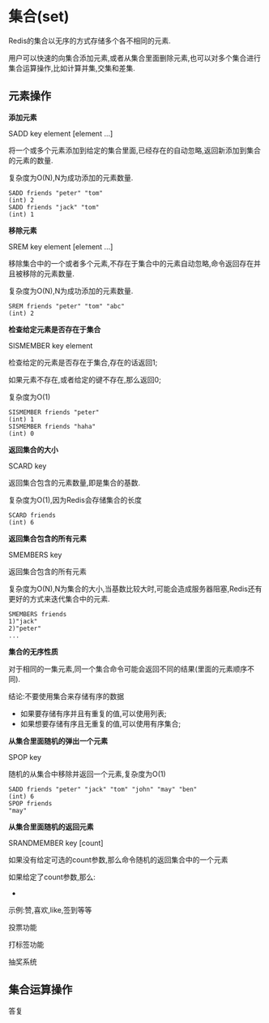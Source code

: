 # 集合\(set\)

Redis的集合以无序的方式存储多个各不相同的元素.

用户可以快速的向集合添加元素,或者从集合里面删除元素,也可以对多个集合进行集合运算操作,比如计算并集,交集和差集.

## 元素操作

**添加元素**

SADD key element \[element ...\]

将一个或多个元素添加到给定的集合里面,已经存在的自动忽略,返回新添加到集合的元素的数量.

复杂度为O\(N\),N为成功添加的元素数量.

```
SADD friends "peter" "tom"
(int) 2
SADD friends "jack" "tom"
(int) 1
```

**移除元素**

SREM key element \[element ...\]

移除集合中的一个或者多个元素,不存在于集合中的元素自动忽略,命令返回存在并且被移除的元素数量.

复杂度为O\(N\),N为成功添加的元素数量.

```
SREM friends "peter" "tom" "abc"
(int) 2
```

**检查给定元素是否存在于集合**

SISMEMBER key element

检查给定的元素是否存在于集合,存在的话返回1;

如果元素不存在,或者给定的键不存在,那么返回0;

复杂度为O\(1\)

```
SISMEMBER friends "peter"
(int) 1
SISMEMBER friends "haha"
(int) 0
```

**返回集合的大小**

SCARD key

返回集合包含的元素数量,即是集合的基数.

复杂度为O\(1\),因为Redis会存储集合的长度

```
SCARD friends
(int) 6
```

**返回集合包含的所有元素**

SMEMBERS key

返回集合包含的所有元素

复杂度为O\(N\),N为集合的大小,当基数比较大时,可能会造成服务器阻塞,Redis还有更好的方式来迭代集合中的元素.

```
SMEMBERS friends
1)"jack"
2)"peter"
...
```

**集合的无序性质**

对于相同的一集元素,同一个集合命令可能会返回不同的结果\(里面的元素顺序不同\).

结论:不要使用集合来存储有序的数据

* 如果要存储有序并且有重复的值,可以使用列表;
* 如果想要存储有序且无重复的值,可以使用有序集合;

**从集合里面随机的弹出一个元素**

SPOP key

随机的从集合中移除并返回一个元素,复杂度为O\(1\)

```
SADD friends "peter" "jack" "tom" "john" "may" "ben"
(int) 6
SPOP friends
"may"
```

**从集合里面随机的返回元素**

SRANDMEMBER key \[count\]

如果没有给定可选的count参数,那么命令随机的返回集合中的一个元素

如果给定了count参数,那么:

* 





示例:赞,喜欢,like,签到等等

投票功能

打标签功能

抽奖系统

## **集合运算操作**

答复

